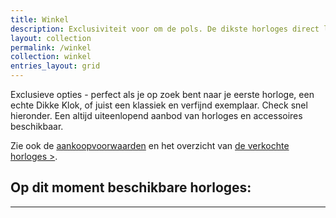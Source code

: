 ```yaml
---
title: Winkel
description: Exclusiviteit voor om de pols. De dikste horloges direct leverbaar. Zoek jij een Dik horloge? Kijk dan snel verder!
layout: collection
permalink: /winkel
collection: winkel
entries_layout: grid
---
```

Exclusieve opties - perfect als je op zoek bent naar je eerste horloge, een echte Dikke Klok, of juist een klassiek en verfijnd exemplaar. Check snel hieronder. Een altijd uiteenlopend aanbod van horloges en accessoires beschikbaar.

 Zie ook de [aankoopvoorwaarden](/aankoopvoorwaarden) en het overzicht van [de verkochte horloges >](/verkocht).


## Op dit moment beschikbare horloges:

*** 
